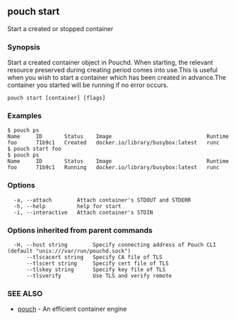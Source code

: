 ## pouch start

Start a created or stopped container

### Synopsis

Start a created container object in Pouchd. When starting, the relevant resource preserved during creating period comes into use.This is useful when you wish to start a container which has been created in advance.The container you started will be running if no error occurs.

```
pouch start [container] [flags]
```

### Examples

```
$ pouch ps
Name     ID       Status    Image                              Runtime
foo      71b9c1   Created   docker.io/library/busybox:latest   runc
$ pouch start foo
$ pouch ps
Name     ID       Status    Image                              Runtime
foo      71b9c1   Running   docker.io/library/busybox:latest   runc
```

### Options

```
  -a, --attach        Attach container's STDOUT and STDERR
  -h, --help          help for start
  -i, --interactive   Attach container's STDIN
```

### Options inherited from parent commands

```
  -H, --host string        Specify connecting address of Pouch CLI (default "unix:///var/run/pouchd.sock")
      --tlscacert string   Specify CA file of TLS
      --tlscert string     Specify cert file of TLS
      --tlskey string      Specify key file of TLS
      --tlsverify          Use TLS and verify remote
```

### SEE ALSO

* [pouch](pouch.md)	 - An efficient container engine


